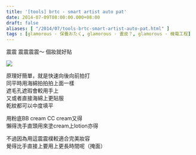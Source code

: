 ```yaml
---
title: '[tools] brtc - smart artist auto pat'
date: 2014-07-09T08:00:00.000+08:00
draft: false
aliases: [ "/2014/07/tools-brtc-smart-artist-auto-pat.html" ]
tags : [glamorous - 保養おたく, glamorous - 畫皮？, glamorous - 機電工程]
---
```


震震 震震震震～ 個妝就好貼  

![](/images/brtcpat.jpg)

原理好簡單，就是快速向後向前拍打  
同平時用海綿拍拍拍上面一樣  
遮毛孔遮瑕會較用手上  
又或者直接海綿上更貼服  
乾紋都可以中度填平  
  
用粉底BB cream CC cream又得  
懶得洗手直頭用來塗cream上lotion亦得  
  
不過因為用這震震樸較適合完美妝容  
覺得比手直接上要用上更長時間呢（掩面）
